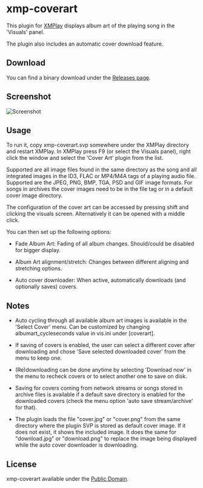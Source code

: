 # xmp-coverart
This plugin for [XMPlay](https://www.un4seen.com/xmplay.html)
displays album art of the playing song in the 'Visuals' panel.

The plugin also includes an automatic cover download feature.

## Download
You can find a binary download under the
[Releases page](https://github.com/schellingb/xmp-coverart/releases/latest).

## Screenshot
![Screenshot](https://raw.githubusercontent.com/schellingb/xmp-coverart/master/README.png)

## Usage
To run it, copy xmp-coverart.svp somewhere under the XMPlay directory and restart XMPlay.
In XMPlay press F9 (or select the Visuals panel), right click the window and
select the 'Cover Art' plugin from the list.

Supported are all image files found in the same directory as the song and all integrated images
in the ID3, FLAC or MP4/M4A tags of a playing audio file. Supported are the JPEG, PNG, BMP,
TGA, PSD and  GIF image formats. For songs in archives the cover images need to be in the
file tag or in a default cover image directory.

The configuration of the cover art can be accessed by pressing shift and clicking the
visuals screen. Alternatively it can be opened with a middle click.

You can then set up the following options:

 - Fade Album Art: Fading of all album changes. Should/could be disabled for bigger display.

 - Album Art alignment/stretch: Changes between different aligning and stretching options.

 - Auto cover downloader: When active, automatically downloads (and optionally saves) covers.

## Notes
 - Auto cycling through all available album art images is available in the 'Select Cover' menu.
   Can be customized by changing albumart_cycleseconds value in vis.ini under [coverart].

 - If saving of covers is enabled, the user can select a different cover after downloading 
   and chose 'Save selected downloaded cover' from the menu to keep one.

 - (Re)downloading can be done anytime by selecting 'Download now' in the menu to
   recheck covers or to select another one to save on disk.

 - Saving for covers coming from network streams or songs stored in archive files is available
   if a default save directory is enabled for the downloaded covers (check the menu option
   'auto save stream/archive' for that).

 - The plugin loads the file "cover.jpg" or "cover.png" from the same directory where the plugin
   SVP is stored as default cover image. If it does not exist, it shows the included image.
   It does the same for "download.jpg" or "download.png" to replace the image being displayed
   while the auto cover downloader is downloading.

## License
xmp-coverart available under the [Public Domain](https://www.unlicense.org).
